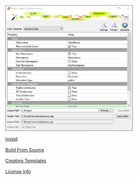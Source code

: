 <IMG src="/images/Screenshot.png" alt="Screenshot" class="displayed">

<a href="install_instructions.html" class="myButton">Install</a><br><br>
<a href="build_instructions.html" class="myButton">Build From Source</a><br><br>
<a href="create_templates.html" class="myButton">Creating Templates</a><br><br>
<a href="licenseinfo.html" class="myButton">License Info</a>
